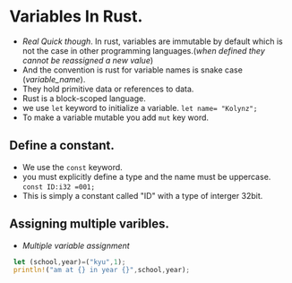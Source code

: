 # Variables In Rust.

- _Real Quick though_. In rust, variables are immutable by default which is not the case in other programming languages.(_when defined they cannot be reassigned a new value_)
- And the convention is rust for variable names is snake case (_variable_name_).
- They hold primitive data or references to data.
- Rust is a block-scoped language.
- we use `let` keyword to initialize a variable.
  `let name= "Kolynz";`
- To make a variable mutable you add `mut` key word.

## Define a constant.

- We use the `const` keyword.
- you must explicitly define a type and the name must be uppercase.
  `const ID:i32 =001;`
- This is simply a constant called "ID" with a type of interger 32bit.

## Assigning multiple varibles.

- _Multiple variable assignment_

```rs
 let (school,year)=("kyu",1);
 println!("am at {} in year {}",school,year);

```
